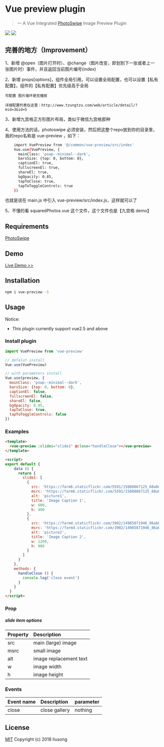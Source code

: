 # Vue preview plugin

> 一 A Vue Integrated [PhotoSwipe](https://github.com/dimsemenov/PhotoSwipe) Image Preview Plugin

![](https://img.shields.io/npm/dm/vue-preview.svg)
![](https://img.shields.io/npm/v/vue-preview.svg)

## 完善的地方（Improvement）

1、新增 @open（图片打开时）、@change（图片改变，即划到下一张或者上一张图片时）事件，并且返回当前图片编号(index) 

2、新增 props[options]，组件全局引用，可以设置全局配置，也可以设置【私有配置】，组件的【私有配置】优先级高于全局 

    可配置 图片循环是否播放

    详细配置列表在这里：http://www.tzungtzu.com/web/article/detail/?mid=3&id=5

3、新增九宫格正方形图片布局，类似于微信九宫格那种

4、使用方法的话，photoswipe 必须安装，然后把这整个repo放到你的目录里，我的repo名称是 vue-preview ，如下：
``` bash
    import VuePreview from '@/common/vue-preview/src/index'
    Vue.use(VuePreview, {
      mainClass: 'pswp--minimal--dark',
      barsSize: {top: 0, bottom: 0},
      captionEl: true,
      fullscreenEl: true,
      shareEl: true,
      bgOpacity: 0.85,
      tapToClose: true,
      tapToToggleControls: true
    })

```

也就是说在 main.js 中引入 vue-preview/src/index.js，这样就可以了

5、不懂的看 squaredPhotos.vue 这个文件，这个文件也是【九宫格 demo】

## Requirements

[PhotoSwipe](https://github.com/dimsemenov/PhotoSwipe)

## Demo

[Live Demo >>](https://ls1231.github.com/vue-preview/)

## Installation

``` bash
npm i vue-preview -S
```

## Usage

Notice:
 - This plugin currently support vue2.5 and above


### Install plugin

``` javascript
import VuePreview from 'vue-preview'

// defalut install
Vue.use(VuePreview)

// with parameters install
Vue.use(preview, {
  mainClass: 'pswp--minimal--dark',
  barsSize: {top: 0, bottom: 0},
  captionEl: false,
  fullscreenEl: false,
  shareEl: false,
  bgOpacity: 0.85,
  tapToClose: true,
  tapToToggleControls: false
})
```

### Examples

```html
<template>
  <vue-preview :slides="slide1" @close="handleClose"></vue-preview>
</template>

<script>
export default {
    data () {
      return {
        slide1: [
          {
            src: 'https://farm6.staticflickr.com/5591/15008867125_68a8ed88cc_b.jpg',
            msrc: 'https://farm6.staticflickr.com/5591/15008867125_68a8ed88cc_m.jpg',
            alt: 'picture1',
            title: 'Image Caption 1',
            w: 600,
            h: 400
          },
          {
            src: 'https://farm4.staticflickr.com/3902/14985871946_86abb8c56f_b.jpg',
            msrc: 'https://farm4.staticflickr.com/3902/14985871946_86abb8c56f_m.jpg',
            alt: 'picture2',
            title: 'Image Caption 2',
            w: 1200,
            h: 900
          }
        ]
      }
    },
    methods: {
      handleClose () {
        console.log('close event')
      }
    }
  }
</script>
```

### Prop

##### slide item options

|  Property | Description
| :---  | :---
| src   | main (large) image
| msrc  | small image
| alt   | image replacement text
| w     | image width
| h     | image height

### Events

|  Event name | Description | parameter
| :---  | :--- | :---
| close   | close gallery | nothing

## License

[MIT](https://github.com/LS1231/vue-security-code/blob/master/LICENSE) Copyright (c) 2018 liusong

